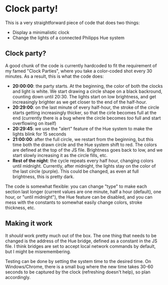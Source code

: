 # Clock party!

This is a very straightforward piece of code that does two things:

- Display a minimalistic clock
- Change the lights of a connected Philipps Hue system

## Clock party?

A good chunk of the code is currently hardcoded to fit the requirement of my famed "Clock Parties", where you take a color-coded shot every 30 minutes. As a result, this is what the code does:

- **20:00:00**: the party starts. At the beginning, the color of both the clocks and light is white. We start drawing a circle shape on a black backround, counting down until 20:30. The lights start on low brightness, and get increasingly brighter as we get closer to the end of the half-hour.
- **20:29:00**: on the last minute of every half-hour, the stroke of the circle starts getting increasingly thicker, so that the cirle becomes full at the end (currently there is a bug where the circle becomes *too* full and start overflowing on itself) 
- **20:29:45**: we use the "alert" feature of the Hue system to make the lights blink for 15 seconds
- **21:00:00**: after the full circle, we restart from the beginning, but this time both the drawn circle and the Hue system shift to red. The colors are defined at the top of the JS file. Brightness goes back to low, and we start slowly increasing it as the circle fills, etc.
- **Rest of  the night**: the cycle repeats every half hour, changing colors until midnight. Currently, after midnight, the lights stay on the color of the last circle (purple). This could be changed, as even at full brightness, this is pretty dark.

The code is somewhat flexible: you can change "type" to make each section last longer (current values are one minute, half a hour (default), one hour, or "until midnight"), the Hue feature can be disabled, and you can mess with the constants to somewhat easily change colors, stroke thickness, etc.

## Making it work

It *should* work pretty much out of the box. The one thing that needs to be changed is the address of the Hue bridge, defined as a constant in the JS file. I think bridges are set to accept local network commands by default, but I might be misremembering. 

Testing can be done by setting the system time to the desired time. On Windows/Chrome, there is a small bug where the new time takes 30-60 seconds to be captured by the clock (refreshing doesn't help), so plan accordingly. 
